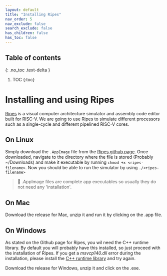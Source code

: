 ```yaml
---
layout: default
title: "Installing Ripes"
nav_order: 5
nav_exclude: false
search_exclude: false
has_children: false
has_toc: false
---
```



## Table of contents
{: .no_toc .text-delta }

1. TOC
{:toc}

# Installing and using Ripes
[Ripes](https://github.com/mortbopet/Ripes) is a visual computer architecture simulator and assembly code editor built for RISC-V. We are going to use Ripes to simulate different processors such as a single-cycle and different pipelined RISC-V cores.


## On Linux
Simply download the `.AppImage` file from the [Ripes github page](https://github.com/mortbopet/Ripes/releases). Once downloaded, navigate to the directory where the file is stored (Probably ~/Downloads) and make it executable by running `chmod +x <ripes-filename>`. Now you should be able to run the simulator by using `./<ripes-filename>`

> :pencil: .AppImage files are complete app executables so usually they do not need any 'installation'.

## On Mac
Download the release for Mac, unzip it and run it by clicking on the .app file.

## On Windows
As stated on the Github page for Ripes, you wil need the C++ runtime library. By default you will probably have this installed, so just proceed with the installation of Ripes. If you get a *msvcp140.dll* error during the installation, please install the [C++ runtime library](https://www.microsoft.com/en-us/download/details.aspx?id=48145) and try again.

Download the release for Windows, unzip it and click on the .exe.
